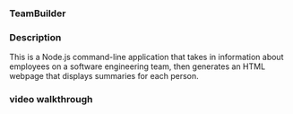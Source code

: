 ### TeamBuilder

### Description
This is a Node.js command-line application that takes in information about employees on a software engineering team, then generates an HTML webpage that displays summaries for each person.

### video walkthrough